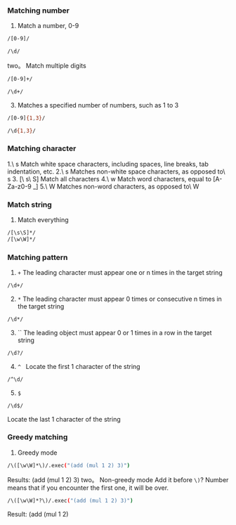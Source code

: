 ### Matching number
1. Match a number, 0-9
```bash
/[0-9]/

/\d/
```
two。 Match multiple digits
```bash
/[0-9]+/

/\d+/
```
3. Matches a specified number of numbers, such as 1 to 3
```bash
/[0-9]{1,3}/

/\d{1,3}/
```
### Matching character
1.\ s
Match white space characters, including spaces, line breaks, tab indentation, etc.
2.\ s
Matches non-white space characters, as opposed to\ s
3. [\ s\ S]
Match all characters
4.\ w
Match word characters, equal to [A-Za-z0-9 _]
5.\ W
Matches non-word characters, as opposed to\ W
### Match string
1. Match everything
```bash
/[\s\S]*/
/[\w\W]*/
```
### Matching pattern
1. `+`
The leading character must appear one or n times in the target string
```bash
/\d+/
```
2. `*`
The leading character must appear 0 times or consecutive n times in the target string
```bash
/\d*/
```
3. ``
The leading object must appear 0 or 1 times in a row in the target string
```bash
/\d?/
```
4. `^ `
Locate the first 1 character of the string
```bash
/^\d/
```
5. `$ `
```bash
/\d$/
```
Locate the last 1 character of the string
### Greedy matching
1. Greedy mode
```bash
/\([\w\W]*\)/.exec("(add (mul 1 2) 3)")
```
Results: (add (mul 1 2) 3)
two。 Non-greedy mode
Add it before `\)`? Number means that if you encounter the first one, it will be over.
```bash
/\([\w\W]*?\)/.exec("(add (mul 1 2) 3)")
```
Result: (add (mul 1 2)